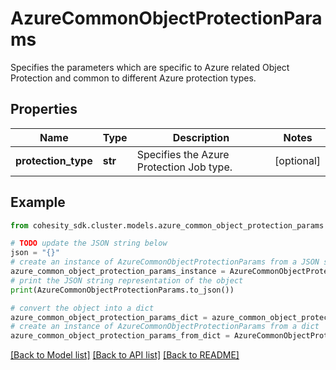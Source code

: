 # AzureCommonObjectProtectionParams

Specifies the parameters which are specific to Azure related Object Protection and common to different Azure protection types.

## Properties

Name | Type | Description | Notes
------------ | ------------- | ------------- | -------------
**protection_type** | **str** | Specifies the Azure Protection Job type. | [optional] 

## Example

```python
from cohesity_sdk.cluster.models.azure_common_object_protection_params import AzureCommonObjectProtectionParams

# TODO update the JSON string below
json = "{}"
# create an instance of AzureCommonObjectProtectionParams from a JSON string
azure_common_object_protection_params_instance = AzureCommonObjectProtectionParams.from_json(json)
# print the JSON string representation of the object
print(AzureCommonObjectProtectionParams.to_json())

# convert the object into a dict
azure_common_object_protection_params_dict = azure_common_object_protection_params_instance.to_dict()
# create an instance of AzureCommonObjectProtectionParams from a dict
azure_common_object_protection_params_from_dict = AzureCommonObjectProtectionParams.from_dict(azure_common_object_protection_params_dict)
```
[[Back to Model list]](../README.md#documentation-for-models) [[Back to API list]](../README.md#documentation-for-api-endpoints) [[Back to README]](../README.md)



